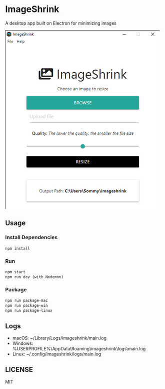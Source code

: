 # ImageShrink

A desktop app built on Electron for minimizing images

![alt text](https://github.com/Sommysab/Electron-Desktop-Apps/blob/master/image-shrink/image.png?raw=true)

## Usage

### Install Dependencies

```
npm install
```

### Run

```
npm start
npm run dev (with Nodemon)
```

### Package

```
npm run package-mac
npm run package-win
npm run package-linux
```

## Logs

- macOS: ~/Library/Logs/imageshrink/main.log
- Windows: %USERPROFILE%\AppData\Roaming\imageshrink\logs\main.log
- Linux: ~/.config/imageshrink/logs/main.log

## LICENSE

MIT
